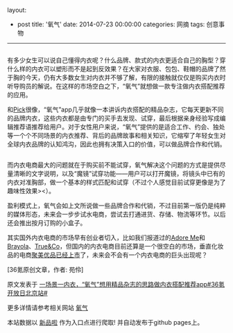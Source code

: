 layout: 
  - post 
title: '氧气' 
date: 2014-07-23 00:00:00 
categories: 网摘 
tags: 创意事物 
---

<p><img src="http://a.36krcnd.com/photo/2014/5abc459b932efea91a44903f3ef89fc1.jpg" alt=""/></p>

<p>有多少女生可以说自己懂得内衣呢？什么品牌、款式的内衣更适合自己的胸型？穿什么样的内衣可以塑形而不是起到反效果？在大家对衣服、包包、鞋帽的品牌了然于胸的今天，仍有大多数女生对内衣并不够了解，有限的接触就仅仅是购买内衣时听导购员的解说。在这样的市场空白之下，“氧气”就想做一款专注做内衣搭配推荐的应用。</p>

<p>和<a target="_blank" data-no-turbolink="true" href="http://www.36kr.com/p/204704.html">Pick</a>很像，“氧气”app几乎就像一本讲诉内衣搭配的精品杂志，它每天更新不同的品牌内衣，这些内衣都是由专门的买手去发现、试穿，最后根据亲身经验写成编辑推荐语推荐给用户。对于女性用户来说，“氧气”提供的是适合工作、约会、独处等一个个不同场景的内衣推荐、背后的品牌故事和相关知识，它缩窄了年轻女生对全球内衣品牌的认知鸿沟，因此也拥有决策入口的价值，可以做品牌合作和代销。</p>

<p><img src="http://a.36krcnd.com/photo/2014/0aed0499e0909fb271284405c5bc3745.jpg" alt=""/></p>

<p>而内衣电商最大的问题就在于购买前不能试穿，氧气解决这个问题的方式是提供尽量清晰的文字说明，以及“魔镜”试穿功能——用户可以打开魔镜，将镜头中已有的内衣对准胸部，做一个基本的样式匹配和试穿（不过个人感觉目前试穿更像是为了趣味性效果&gt;&lt;）。</p>

<p>盈利模式上，氧气会如上文所说做一些品牌合作和代销，不过目前第一版仍是纯粹的媒体形态，未来会一步步试水电商，尝试去打通进货、存储、物流等环节。以后还会推出按月订购的小盒子。</p>

<p>其实国外内衣电商的市场早有创业者切入，比如我们报道过的<a target="_blank" data-no-turbolink="true" href="http://www.36kr.com/p/116289.html">Adore Me</a>和<a target="_blank" data-no-turbolink="true" href="http://www.36kr.com/p/87184.html">Brayola</a>、<a target="_blank" data-no-turbolink="true" href="http://www.36kr.com/p/114182.html">True&amp;Co</a>，但国内的内衣电商目前还算是一个很空白的市场，垂直化妆品的电商<a target="_blank" data-no-turbolink="true" href="http://www.36kr.com/p/212058.html">聚美优品已经上市</a>了，未来会不会有一个内衣电商的巨头出现呢？</p>
					<p>[<span>36氪</span>原创文章，作者: 苑伶]</p>
					<p></p>  



原文发表于 [一场景一内衣，“氧气”想用精品杂志的思路做内衣搭配推荐app#36氪开放日北京站#](http://www.36kr.com/p/212871.html)  

更多详情请参考相关网站 [氧气](http://www.o2bra.com/)  

本站数据以 [新品啦](http://xinpinla.com/) 作为入口点进行爬取! 并自动发布于github pages上。  
